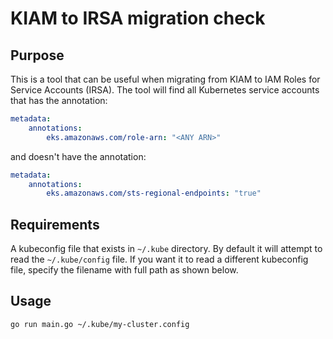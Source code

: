 # KIAM to IRSA migration check

## Purpose

This is a tool that can be useful when migrating from KIAM to IAM Roles for Service Accounts (IRSA).
The tool will find all Kubernetes service accounts that has the annotation:

```yaml
metadata:
    annotations:
        eks.amazonaws.com/role-arn: "<ANY ARN>"
```

and doesn't have the annotation:

```yaml
metadata:
    annotations:
        eks.amazonaws.com/sts-regional-endpoints: "true"
```

## Requirements

A kubeconfig file that exists in `~/.kube` directory. By default it will attempt to read the `~/.kube/config` file.
If you want it to read a different kubeconfig file, specify the filename with full path as shown below.

## Usage

```bash
go run main.go ~/.kube/my-cluster.config
```
